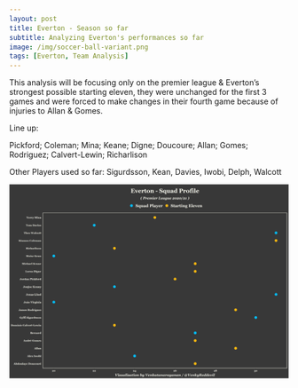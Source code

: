 ```yaml
---
layout: post
title: Everton - Season so far
subtitle: Analyzing Everton's performances so far
image: /img/soccer-ball-variant.png
tags: [Everton, Team Analysis]
---
```


This analysis will be focusing only on the premier league & Everton’s strongest possible starting eleven, they were unchanged for the first 3 games and were forced to make changes in their fourth game because of injuries to Allan & Gomes.

Line up:

Pickford; Coleman; Mina; Keane; Digne; Doucoure; Allan; Gomes; Rodriguez; Calvert-Lewin; Richarlison

Other Players used so far: Sigurdsson, Kean, Davies, Iwobi, Delph, Walcott

![everton-squad-profile](/img/everton_analysis/everton_squad_profile.png)